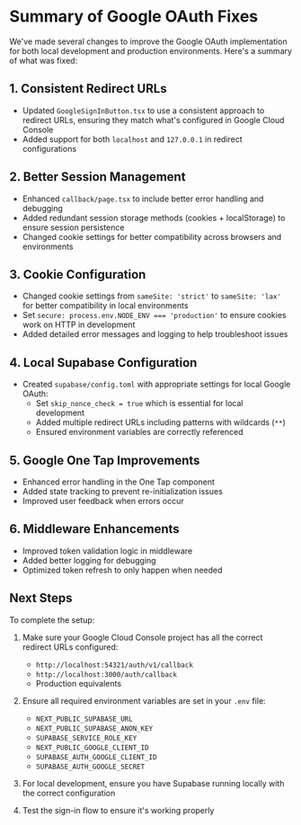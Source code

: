 # Summary of Google OAuth Fixes

We've made several changes to improve the Google OAuth implementation for both local development and production environments. Here's a summary of what was fixed:

## 1. Consistent Redirect URLs

- Updated `GoogleSignInButton.tsx` to use a consistent approach to redirect URLs, ensuring they match what's configured in Google Cloud Console
- Added support for both `localhost` and `127.0.0.1` in redirect configurations

## 2. Better Session Management

- Enhanced `callback/page.tsx` to include better error handling and debugging
- Added redundant session storage methods (cookies + localStorage) to ensure session persistence
- Changed cookie settings for better compatibility across browsers and environments

## 3. Cookie Configuration

- Changed cookie settings from `sameSite: 'strict'` to `sameSite: 'lax'` for better compatibility in local environments
- Set `secure: process.env.NODE_ENV === 'production'` to ensure cookies work on HTTP in development
- Added detailed error messages and logging to help troubleshoot issues

## 4. Local Supabase Configuration

- Created `supabase/config.toml` with appropriate settings for local Google OAuth:
  - Set `skip_nonce_check = true` which is essential for local development
  - Added multiple redirect URLs including patterns with wildcards (`**`)
  - Ensured environment variables are correctly referenced

## 5. Google One Tap Improvements

- Enhanced error handling in the One Tap component
- Added state tracking to prevent re-initialization issues
- Improved user feedback when errors occur

## 6. Middleware Enhancements

- Improved token validation logic in middleware
- Added better logging for debugging
- Optimized token refresh to only happen when needed

## Next Steps

To complete the setup:

1. Make sure your Google Cloud Console project has all the correct redirect URLs configured:
   - `http://localhost:54321/auth/v1/callback`
   - `http://localhost:3000/auth/callback`
   - Production equivalents

2. Ensure all required environment variables are set in your `.env` file:
   - `NEXT_PUBLIC_SUPABASE_URL`
   - `NEXT_PUBLIC_SUPABASE_ANON_KEY`
   - `SUPABASE_SERVICE_ROLE_KEY`
   - `NEXT_PUBLIC_GOOGLE_CLIENT_ID`
   - `SUPABASE_AUTH_GOOGLE_CLIENT_ID`
   - `SUPABASE_AUTH_GOOGLE_SECRET`

3. For local development, ensure you have Supabase running locally with the correct configuration

4. Test the sign-in flow to ensure it's working properly 